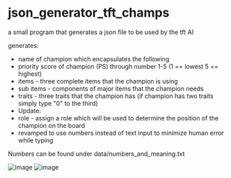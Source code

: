 # json_generator_tft_champs
a small program that generates a json file to be used by the tft AI

generates:

- name of champion which encapsulates the following
- priority score of champion (PS) through number 1-5  (1 == lowest 5 == highest)
- items - three complete items that the champion is using
- sub items - components of major items that the champion needs
- traits - three traits that the champion has (if champion has two traits simply type "0" to the third)
- Update:
- role - assign a role which will be used to determine the position of the champion on the board
- revamped to use numbers instead of text input to minimize human error while typing

Numbers can be found under data/numbers_and_meaning.txt

![image](https://user-images.githubusercontent.com/46501122/181219321-2a218191-d7b8-4fba-a7ec-b082834202e5.png)
![image](https://user-images.githubusercontent.com/46501122/181219517-3e2c14f7-7296-4773-ad74-ca0736be3556.png)

